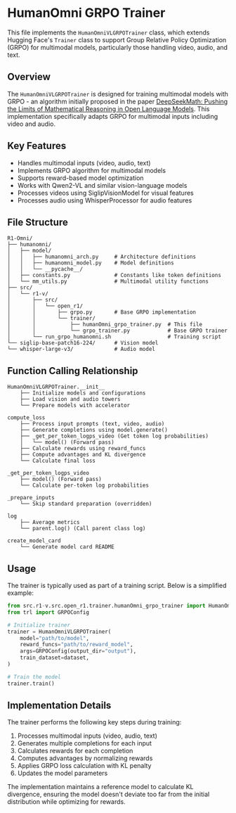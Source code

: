# HumanOmni GRPO Trainer

This file implements the `HumanOmniVLGRPOTrainer` class, which extends Hugging Face's `Trainer` class to support Group Relative Policy Optimization (GRPO) for multimodal models, particularly those handling video, audio, and text.

## Overview

The `HumanOmniVLGRPOTrainer` is designed for training multimodal models with GRPO - an algorithm initially proposed in the paper [DeepSeekMath: Pushing the Limits of Mathematical Reasoning in Open Language Models](https://huggingface.co/papers/2402.03300). This implementation specifically adapts GRPO for multimodal inputs including video and audio.

## Key Features

- Handles multimodal inputs (video, audio, text)
- Implements GRPO algorithm for multimodal models
- Supports reward-based model optimization
- Works with Qwen2-VL and similar vision-language models
- Processes videos using SiglipVisionModel for visual features
- Processes audio using WhisperProcessor for audio features

## File Structure

```
R1-Omni/
├── humanomni/
│   ├── model/
│   │   ├── humanomni_arch.py     # Architecture definitions
│   │   ├── humanomni_model.py    # Model definitions
│   │   └── __pycache__/
│   ├── constants.py              # Constants like token definitions
│   └── mm_utils.py               # Multimodal utility functions
├── src/
│   └── r1-v/
│       ├── src/
│       │   └── open_r1/
│       │       ├── grpo.py       # Base GRPO implementation
│       │       └── trainer/
│       │           ├── humanOmni_grpo_trainer.py  # This file
│       │           └── grpo_trainer.py            # Base GRPO trainer
│       └── run_grpo_humanomni.sh                  # Training script
└── siglip-base-patch16-224/      # Vision model
└── whisper-large-v3/             # Audio model
```

## Function Calling Relationship

```
HumanOmniVLGRPOTrainer.__init__
    ├── Initialize models and configurations
    ├── Load vision and audio towers
    └── Prepare models with accelerator

compute_loss
    ├── Process input prompts (text, video, audio)
    ├── Generate completions using model.generate()
    ├── _get_per_token_logps_video (Get token log probabilities)
    │   └── model() (Forward pass)
    ├── Calculate rewards using reward_funcs
    ├── Compute advantages and KL divergence
    └── Calculate final loss

_get_per_token_logps_video
    ├── model() (Forward pass)
    └── Calculate per-token log probabilities

_prepare_inputs
    └── Skip standard preparation (overridden)

log
    ├── Average metrics
    └── parent.log() (Call parent class log)

create_model_card
    └── Generate model card README
```

## Usage

The trainer is typically used as part of a training script. Below is a simplified example:

```python
from src.r1-v.src.open_r1.trainer.humanOmni_grpo_trainer import HumanOmniVLGRPOTrainer
from trl import GRPOConfig

# Initialize trainer
trainer = HumanOmniVLGRPOTrainer(
    model="path/to/model",
    reward_funcs="path/to/reward_model",
    args=GRPOConfig(output_dir="output"),
    train_dataset=dataset,
)

# Train the model
trainer.train()
```

## Implementation Details

The trainer performs the following key steps during training:

1. Processes multimodal inputs (video, audio, text)
2. Generates multiple completions for each input
3. Calculates rewards for each completion
4. Computes advantages by normalizing rewards
5. Applies GRPO loss calculation with KL penalty
6. Updates the model parameters

The implementation maintains a reference model to calculate KL divergence, ensuring the model doesn't deviate too far from the initial distribution while optimizing for rewards. 